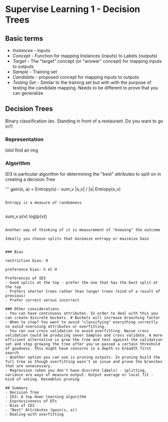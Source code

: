# Supervise Learning 1 - Decision Trees

## Basic terms
- *Instances* - Inputs
- *Concept* - Function for mapping Instances (inputs) to Labels (outputs)
- *Target* - The "target" concept (or "answer" concept) for mapping inputs to outputs
- *Sample* - Training set
- *Candidate* - proposed concept for mapping inputs to outputs
- *Testing Set* - Similar to the training set but with with the purpose of testing the candidate mapping. Needs to be different to prove that you can generalize

## Decision Trees
Binary classification (ex. Standing in front of a restaurant. Do you want to go in?)

### Representation 
lolol find an img

### Algorithm
ID3 is particular algorithm for determining the "best" attributes to split on in creating a decision Tree

'''
gain(s, a) = 
Entropy(s) - sum_v |s_v| / |s| Entropy(s_v)
```

Entropy is a measure of randomness


```
sum_v p(v) log(p(v))
```

Another way of thinking of it is measurement of "knowing" the outcome

Ideally you choose splits that minimize entropy or maximize Gain


### Bias

restriction bias: H

preference bias: h el H

Preferences of ID3
- Good splits at the top - prefer the one that has the best split at the top
- Prefers shorter trees rather than longer trees (kind of a result of previous)
- Prefer correct versus incorrect

### Other considerations
- You can have continuous attributes. In order to deal with this you can create discrete buckets. # Buckets will increase branching factor
- When to stop? You want to avoid "classifying" everything correctly so avoid overusing attributes or overfitting. 
- You can use cross validation to avoid overfitting. Naive cross validation could be producing sever Samples and cross validate. A more efficient alternative is grow the tree and test against the validation set and stop growing the tree after you've passed a certain threshold of goodness. This might have concerns in a depth vs breadth first search
- Another option you can use is pruning outputs. In pruning build the full tree as though overfitting wasn't an issue and prune the branches that are unnecessary.
- Regression (when you don't have discrete labels) - splitting, variance are ways of measure output. Output average or local fit - kind of voting. Resembles pruning

## Summary
- Decision Tree
- ID3: A top down learning algorithm
- Expressiveness of DTs
- Bias of ID3
- "Best" Attributes (gain(s, a))
- Dealing with overfitting